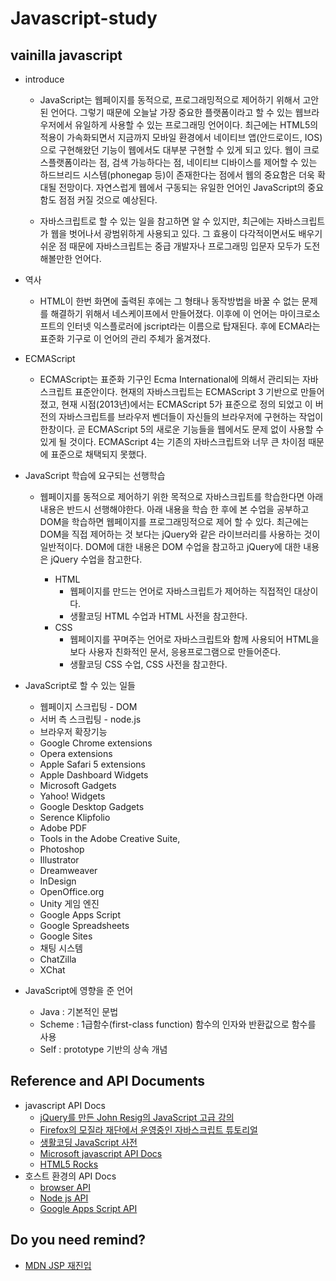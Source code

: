 # Javascript-study

## vainilla javascript

+ introduce
  - JavaScript는 웹페이지를 동적으로, 프로그래밍적으로 제어하기 위해서 고안된 언어다. 그렇기 때문에 오늘날 가장 중요한 플랫폼이라고 할 수 있는 웹브라우저에서 유일하게 사용할 수 있는 프로그래밍 언어이다. 최근에는 HTML5의 적용이 가속화되면서 지금까지 모바일 환경에서 네이티브 앱(안드로이드, IOS)으로 구현해왔던 기능이 웹에서도 대부분 구현할 수 있게 되고 있다. 웹이 크로스플랫폼이라는 점, 검색 가능하다는 점, 네이티브 디바이스를 제어할 수 있는 하드브리드 시스템(phonegap 등)이 존재한다는 점에서 웹의 중요함은 더욱 확대될 전망이다. 자연스럽게 웹에서 구동되는 유일한 언어인 JavaScript의 중요함도 점점 커질 것으로 예상된다.

  - 자바스크립트로 할 수 있는 일을 참고하면 알 수 있지만, 최근에는 자바스크립트가 웹을 벗어나서 광범위하게 사용되고 있다. 그 효용이 다각적이면서도 배우기 쉬운 점 때문에 자바스크립트는 중급 개발자나 프로그래밍 입문자 모두가 도전해볼만한 언어다.

+ 역사
  - HTML이 한번 화면에 출력된 후에는 그 형태나 동작방법을 바꿀 수 없는 문제를 해결하기 위해서 네스케이프에서 만들어졌다. 이후에 이 언어는 마이크로소프트의 인터넷 익스플로러에 jscript라는 이름으로 탑재된다. 후에 ECMA라는 표준화 기구로 이 언어의 관리 주체가 옮겨졌다.

+ ECMAScript
  - ECMAScript는 표준화 기구인 Ecma International에 의해서 관리되는 자바스크립트 표준안이다. 현재의 자바스크립트는 ECMAScript 3 기반으로 만들어졌고, 현재 시점(2013년)에서는 ECMAScript 5가 표준으로 정의 되었고 이 버전의 자바스크립트를 브라우저 벤더들이 자신들의 브라우저에 구현하는 작업이 한창이다. 곧 ECMAScript 5의 새로운 기능들을 웹에서도 문제 없이 사용할 수 있게 될 것이다. ECMAScript 4는 기존의 자바스크립트와 너무 큰 차이점 때문에 표준으로 채택되지 못했다.

+ JavaScript 학습에 요구되는 선행학습
  - 웹페이지를 동적으로 제어하기 위한 목적으로 자바스크립트를 학습한다면 아래 내용은 반드시 선행해야한다. 아래 내용을 학습 한 후에 본 수업을 공부하고 DOM을 학습하면 웹페이지를 프로그래밍적으로 제어 할 수 있다. 최근에는 DOM을 직접 제어하는 것 보다는 jQuery와 같은 라이브러리를 사용하는 것이 일반적이다. DOM에 대한 내용은 DOM 수업을 참고하고 jQuery에 대한 내용은 jQuery 수업을 참고한다.

    + HTML
      - 웹페이지를 만드는 언어로 자바스크립트가 제어하는 직접적인 대상이다.
      - 생활코딩 HTML 수업과 HTML 사전을 참고한다.
    + CSS
      - 웹페이지를 꾸며주는 언어로 자바스크립트와 함께 사용되어 HTML을 보다 사용자 친화적인 문서, 응용프로그램으로 만들어준다.
      - 생활코딩 CSS 수업, CSS 사전을 참고한다.

+ JavaScript로 할 수 있는 일들
  - 웹페이지 스크립팅 - DOM
  - 서버 측 스크립팅 - node.js
  -  브라우저 확장기능
  -  Google Chrome extensions
  -  Opera extensions
  -  Apple Safari 5 extensions
  -  Apple Dashboard Widgets
  -  Microsoft Gadgets
  -  Yahoo! Widgets
  -  Google Desktop Gadgets
  -  Serence Klipfolio
  -  Adobe PDF
  -  Tools in the Adobe Creative Suite,
  -  Photoshop
  -  Illustrator
  -  Dreamweaver
  -  InDesign
  -  OpenOffice.org
  -  Unity 게임 엔진
  -  Google Apps Script
  -  Google Spreadsheets
  -  Google Sites
  -  채팅 시스템
  -  ChatZilla
  -  XChat

+ JavaScript에 영향을 준 언어
  - Java : 기본적인 문법
  - Scheme : 1급함수(first-class function) 함수의 인자와 반환값으로 함수를 사용
  - Self : prototype 기반의 상속 개념

## Reference and API Documents
+ javascript API Docs
  - [jQuery를 만든 John Resig의 JavaScript 고급 강의](http://ejohn.org/apps/learn/) 
  - [Firefox의 모질라 재단에서 운영중인 자바스크립트 튜토리얼](https://developer.mozilla.org/ko/docs/JavaScript/Guide)
  - [생활코딩 JavaScript 사전](http://opentutorials.org/course/50)
  - [Microsoft javascript API Docs](https://docs.microsoft.com/ko-kr/previous-versions/visualstudio/visual-studio-2010/z688wt03(v=vs.100)?redirectedfrom=MSDN)
  - [HTML5 Rocks](http://www.html5rocks.com/ko/)
+ 호스트 환경의 API Docs
  - [browser API](https://developer.mozilla.org/en-US/docs/Web/API)
  - [Node js API](https://nodejs.org/api/)
  - [Google Apps Script API](https://developers.google.com/apps-script/)

## Do you need remind?
+ [MDN JSP 재진입](https://developer.mozilla.org/ko/docs/A_re-introduction_to_JavaScript)
